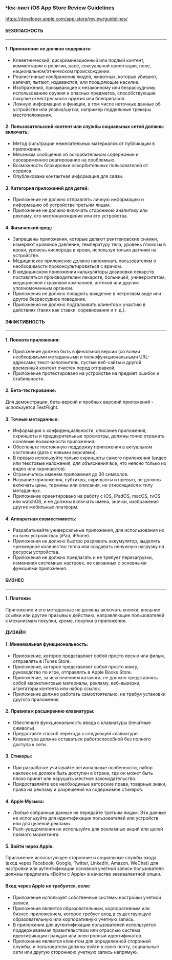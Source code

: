 ### Чек-лист iOS App Store Review Guidelines
https://developer.apple.com/app-store/review/guidelines/

#### БЕЗОПАСНОСТЬ
----------------
#### 1. Приложение не должно содержать:
* Клеветнический, дискриминационный или подлый контент, комментарии о религии, расе, сексуальной ориентации, поле, национальном/этническом происхождении.
* Реалистичные изображения людей, животных, которых убивают, калечат, пытают, издеваются, или поощряющие насилие.
* Изображения, призывающие к незаконному или безрассудному использованию оружия и опасных предметов, способствующие покупке огнестрельного оружия или боеприпасов.
* Ложную информацию и функции, в том числе неточные данные об устройстве или уловка/шутка, например поддельные трекеры местоположения.

#### 2. Пользовательский контент или службы социальных сетей должны включать:
* Метод фильтрации нежелательных материалов от публикации в приложении.
* Механизм сообщения об оскорбительном содержании и своевременное реагирование на проблемыю.
* Возможность блокировки оскорбительных пользователей от сервиса.
* Опубликована контактная информация для связи.

#### 3. Категория приложений для детей:
* Приложение не должно отправлять личную информацию и информацию об устройстве третьим лицам.
* Приложение не должно включать стороннюю аналитику или рекламу, его местонахождение или его устройства.

#### 4. Физический вред:
* Запрещены приложения, которые делают рентгеновские снимки, измеряют кровяное давление, температуру тела, уровень глюкозы в крови, уровень кислорода в крови, используя только датчики на устройстве.
* Медицинское приложение должно напоминать пользователям о необходимости проконсультироваться с врачом.
* В медицинском приложении калькуляторы дозировки лекарств поставляться производителем лекарств, больницей, университетом, медицинской страховой компанией, аптекой или другим уполномоченным органом.
* Приложения не должно поощрять вождение в нетрезвом виде или другое безрассудное поведение.
* Приложения не должно подталкивать клиентов к участию в действиях (таких как ставки, соревнования и т. д.).

#### ЭФФКТИВНОСТЬ
----------------
#### 1. Полнота приложения:
* Приложение должно быть в финальной версии (со всеми необходимыми метаданными и полнофункциональными URL-адресами; текст-заполнитель, пустые веб-сайты и другой временный контент очистен перед отправкой.
* Приложение протестировано на устройстве на предмет ошибок и стабильности.

#### 2. Бета-тестирование:
Для демонстрации, бета-версий и пробных версиий приложений - используется TestFlight.

#### 3. Точные метаданные:
* Информация о конфиденциальности, описание приложения, скриншоты и предварительные просмотры, должны точно отражать основные возможности приложения.
* Обеспечьте постоянную поддержку приложения в актуальном состоянии (дата с новыми версиями).
* В превью используйте только скриншоты самого приложения (видео или текстовые наложения, для объяснения все, что неясно только из видео или скриншотов).
* Ограничьтесь именем приложения до 30 символов.
* Название приложения, субтитры, скриншоты и превью, не должны включать цены, термины или описания, не относящиеся к типу метаданных.
* Приложение ориентировано на работу с iOS, iPadOS, macOS, tvOS или watchOS, и не должны включать имена, значки, изображения других мобильных платформ.

#### 4. Аппаратная совместимость:
* Разрабатывайте универсальные приложения, для использования их на всех устройствах (iPad, iPhone).
* Приложения не должно быстро разряжать аккумулятор, выделять чрезмерное количество тепла или создавать ненужную нагрузку на ресурсы устройства.
* Приложения не должно предлагать и не требует перезагрузки, изменения системных настроек, не связанных с основными функциями приложения.

#### БИЗНЕС
----------------
#### 1. Платежи:
Приложение и его метаданные не должны включать кнопки, внешние ссылки или другие призывы к действию, направляющие пользователей к механизмам покупки, кроме, покупки в приложении.

#### ДИЗАЙН
#### 1. Минимальная функциональность:
* Приложение, которое представляет собой просто песню или фильм, отправлять в iTunes Store.
* Приложение, которое представляет собой просто книгу, руководство по игре, отправлять в Apple Books Store.
* Приложение, за исключением каталога, не должно представлять собой маркетинговые материалы, рекламу, веб-вырезки, агрегаторы контента или набор ссылок.
* Приложение должно работать самостоятельно, не требуя установки другого приложения.

#### 2. Правила к расширению клавиатуры:
* Обеспечьте функциональность ввода с клавиатуры (печатные символы).
* Предоставте способ перехода к следующей клавиатуре.
* Клавиатура должна оставаться работоспособной без полного доступа к сети.

#### 3. Стикеры:
* При разработке учитавайте региональные особенности, набор наклеек не должен быть доступен в стране, где он может быть плохо принят или нарушать местное законодательство.
* Придоставляйте все необходимые авторские права, товарные знаки, права на рекламу и разрешения на содержимое стикеров.

#### 4. Apple Музыка:
* Любые собранные данные не передайте третьим лицам. Эти данные не используйте для идентификации пользователей или устройств или для целевой рекламы.
* Push-уведомления не используйте для рекламных акций или целей прямого маркетинга.

#### 5. Войти через Apple:
Приложение использующее сторонние и социальные службы входа (вход через Facebook, Google, Twitter, LinkedIn, Amazon, WeChat) для настройки или аутентификации основной учетной записи пользователя должны предлагать «Войти с Apple» в качестве эквивалентной опции.

#### Вход через Apple не требуется, если:
* Приложение использует собственные системы настройки учетной записи.
* Приложение является образовательным, корпоративным или бизнес-приложением, которое требует вход в существующую образовательную или корпоративную учетную запись.
* В приложении для аутентификации пользователей используется поддерживаемая правительством или отраслью система идентификации граждан или электронный идентификатор.
* Приложение является клиентом для определенной сторонней службы, и пользователи должны войти в свою почту, социальные сети или другую стороннюю учетную запись напрямую.
